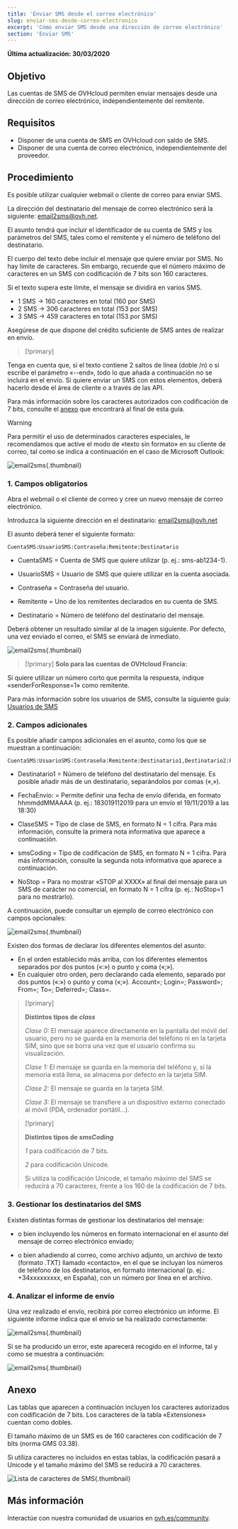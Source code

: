 ```yaml
---
title: 'Enviar SMS desde el correo electrónico'
slug: enviar-sms-desde-correo-electronico
excerpt: 'Cómo enviar SMS desde una dirección de correo electrónico'
section: 'Enviar SMS'
---
```


**Última actualización: 30/03/2020**

## Objetivo

Las cuentas de SMS de OVHcloud permiten enviar mensajes desde una dirección de correo electrónico, independientemente del remitente.

## Requisitos

- Disponer de una cuenta de SMS en OVHcloud con saldo de SMS.
- Disponer de una cuenta de correo electrónico, independientemente del proveedor.


## Procedimiento

Es posible utilizar cualquier webmail o cliente de correo para enviar SMS.

La dirección del destinatario del mensaje de correo electrónico será la siguiente: email2sms@ovh.net.

El asunto tendrá que incluir el identificador de su cuenta de SMS y los parámetros del SMS, tales como el remitente y el número de teléfono del destinatario.

El cuerpo del texto debe incluir el mensaje que quiere enviar por SMS. No hay límite de caracteres. Sin embargo, recuerde que el número máximo de caracteres en un SMS con codificación de 7 bits son 160 caracteres.

Si el texto supera este límite, el mensaje se dividirá en varios SMS.

- 1 SMS -> 160 caracteres en total (160 por SMS)
- 2 SMS -> 306 caracteres en total (153 por SMS)
- 3 SMS -> 459 caracteres en total (153 por SMS)

Asegúrese de que dispone del crédito suficiente de SMS antes de realizar en envío.

> [!primary]
>
Tenga en cuenta que, si el texto contiene 2 saltos de línea (doble /n) o si escribe el parámetro «--end», todo lo que añada a continuación no se incluirá en el envío.
Si quiere enviar un SMS con estos elementos, deberá hacerlo desde el área de cliente o a través de las API.
>

Para más información sobre los caracteres autorizados con codificación de 7 bits, consulte el [anexo](https://docs.ovh.com/es/sms/enviar-sms-desde-correo-electronico/#anexo_1) que encontrará al final de esta guía.

> [!warning]
>
> Para permitir el uso de determinados caracteres especiales, le recomendamos que active el modo de «texto sin formato» en su cliente de correo, tal como se indica a continuación en el caso de Microsoft Outlook:
> 
> ![email2sms](images/plaintext01.png){.thumbnail}
> 

### 1\. Campos obligatorios

Abra el webmail o el cliente de correo y cree un nuevo mensaje de correo electrónico. 

Introduzca la siguiente dirección en el destinatario: email2sms@ovh.net

El asunto deberá tener el siguiente formato: 


```
CuentaSMS:UsuarioSMS:Contraseña:Remitente:Destinatario
```



- CuentaSMS = Cuenta de SMS que quiere utilizar (p. ej.: sms-ab1234-1).

- UsuarioSMS = Usuario de SMS que quiere utilizar en la cuenta asociada.

- Contraseña = Contraseña del usuario.

- Remitente = Uno de los remitentes declarados en su cuenta de SMS.

- Destinatario = Número de teléfono del destinatario del mensaje.

Deberá obtener un resultado similar al de la imagen siguiente. Por defecto, una vez enviado el correo, el SMS se enviará de inmediato.


![email2sms](images/send-sms-through-email1.png){.thumbnail}

> [!primary]
>**Solo para las cuentas de OVHcloud Francia:**
>
Si quiere utilizar un número corto que permita la respuesta, indique «senderForResponse=1» como remitente.
>

Para más información sobre los usuarios de SMS, consulte la siguiente guía: [Usuarios de SMS](https://docs.ovh.com/es/sms/usuarios-de-sms/)


### 2\. Campos adicionales

Es posible añadir campos adicionales en el asunto, como los que se muestran a continuación:


```
CuentaSMS:UsuarioSMS:Contraseña:Remitente:Destinatario1,Destinatario2:FechaEnvio:ClaseSMS:smsCoding:NoStop
```



- Destinatario1 = Número de teléfono del destinatario del mensaje. Es posible añadir más de un destinatario, separándolos por comas («,»).

- FechaEnvio: = Permite definir una fecha de envío diferida, en formato hhmmddMMAAAA (p. ej.: 183019112019 para un envío el 19/11/2019 a las 18:30) 

- ClaseSMS = Tipo de clase de SMS, en formato N = 1 cifra. Para más información, consulte la primera nota informativa que aparece a continuación.

- smsCoding = Tipo de codificación de SMS, en formato N = 1 cifra. Para más información, consulte la segunda nota informativa que aparece a continuación.

- NoStop = Para no mostrar «STOP al XXXX» al final del mensaje para un SMS de carácter no comercial, en formato N = 1 cifra (p. ej.: NoStop=1 para no mostrarlo).

A continuación, puede consultar un ejemplo de correo electrónico con campos opcionales:

![email2sms](images/send-sms-through-email3.png){.thumbnail}

Existen dos formas de declarar los diferentes elementos del asunto:

- En el orden establecido más arriba, con los diferentes elementos separados por dos puntos («:») o punto y coma («;»).
- En cualquier otro orden, pero declarando cada elemento, separado por dos puntos («:») o punto y coma («;»). Account=; Login=; Password=; From=; To=; Deferred=; Class=.

> [!primary]
>
> **Distintos tipos de *class***
> 
> *Clase 0:* El mensaje aparece directamente en la pantalla del móvil del usuario, pero no se guarda en la memoria del teléfono ni en la tarjeta SIM, sino que se borra una vez que el usuario confirma su visualización.
> 
> *Clase 1:* El mensaje se guarda en la memoria del teléfono y, si la memoria está llena, se almacena por defecto en la tarjeta SIM.
> 
> *Clase 2:* El mensaje se guarda en la tarjeta SIM.
> 
> *Clase 3:* El mensaje se transfiere a un dispositivo externo conectado al móvil (PDA, ordenador portátil...).
>

> [!primary]
>
> **Distintos tipos de *smsCoding***
> 
> *1* para codificación de 7 bits.
> 
> *2* para codificación Unicode.
> 
>Si utiliza la codificación Unicode, el tamaño máximo del SMS se reducirá a 70 caracteres, frente a los 160 de la codificación de 7 bits.
>

### 3\. Gestionar los destinatarios del SMS

Existen distintas formas de gestionar los destinatarios del mensaje:


- o bien incluyendo los números en formato internacional en el asunto del mensaje de correo electrónico enviado;

- o bien añadiendo al correo, como archivo adjunto, un archivo de texto (formato .TXT) llamado «contacto», en el que se incluyan los números de teléfono de los destinatarios, en formato internacional (p. ej.: +34xxxxxxxxx, en España), con un número por línea en el archivo.



### 4\. Analizar el informe de envío

Una vez realizado el envío, recibirá por correo electrónico un informe. El siguiente informe indica que el envío se ha realizado correctamente:

![email2sms](images/send-sms-through-email4.png){.thumbnail}

Si se ha producido un error, este aparecerá recogido en el informe, tal y como se muestra a continuación:

![email2sms](images/send-sms-through-email5.png){.thumbnail}

## Anexo

Las tablas que aparecen a continuación incluyen los caracteres autorizados con codificación de 7 bits. Los caracteres de la tabla «Extensiones» cuentan como dobles. 

El tamaño máximo de un SMS es de 160 caracteres con codificación de 7 bits (norma GMS 03.38).

Si utiliza caracteres no incluidos en estas tablas, la codificación pasará a Unicode y el tamaño máximo del SMS se reducirá a 70 caracteres.

![Lista de caracteres de SMS](images/smsauthorizedcharacters.png){.thumbnail}

## Más información

Interactúe con nuestra comunidad de usuarios en [ovh.es/community](https://community.ovh.com).
